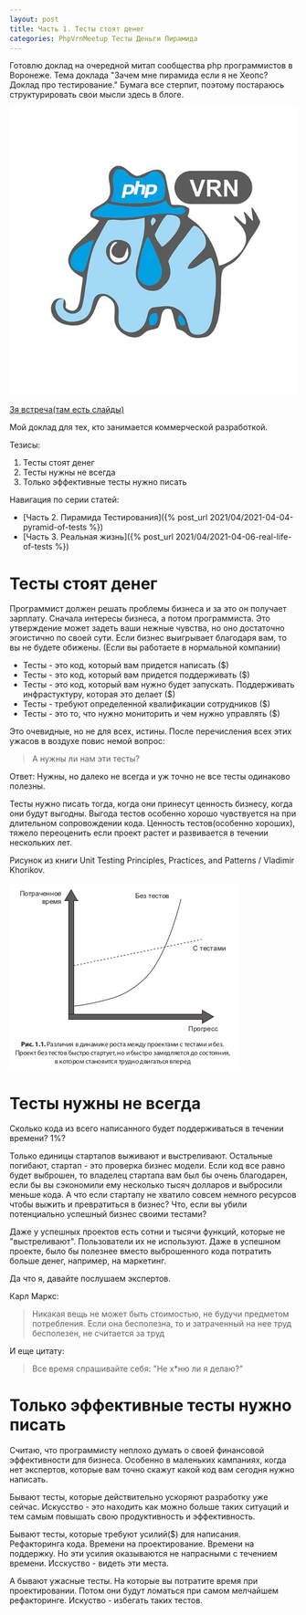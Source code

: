 ```yaml
---
layout: post
title: Часть 1. Тесты стоят денег
categories: PhpVrnMeetup Тесты Деньги Пирамида
---
```


Готовлю доклад на очередной митап сообщества php программистов в Воронеже. 
Тема доклада "Зачем мне пирамида если я не Хеопс? Доклад про тестирование."
Бумага все стерпит, поэтому постараюсь структурировать свои мысли здесь в блоге. 

![logo-php-vrn](/images/2021/04/phpvrn.jpg)

[3я встреча(там есть слайды)](https://phpvrn.github.io/2021/04/09/third-meetup.html)

Мой доклад для тех, кто занимается коммерческой разработкой. 

Тезисы: 

1. Тесты стоят денег
2. Тесты нужны не всегда
3. Только эффективные тесты нужно писать

Навигация по серии статей:

* [Чаcть 2. Пирамида Тестирования]({% post_url 2021/04/2021-04-04-pyramid-of-tests %})
* [Часть 3. Реальная жизнь]({% post_url 2021/04/2021-04-06-real-life-of-tests %})

# Тесты стоят денег

Программист должен решать проблемы бизнеса и за это он получает зарплату. Сначала интересы бизнеса, а потом программиста. 
Это утверждение может задеть ваши нежные чувства, но оно достаточно эгоистично по своей сути. 
Если бизнес выигрывает благодаря вам, то вы не будете обижены. (Если вы работаете в нормальной компании)

* Тесты - это код, который вам придется написать ($)
* Тесты - это код, который вам придется поддерживать ($)
* Тесты - это код, который вам нужно будет запускать. Поддерживать инфрастуктуру, которая это делает ($)
* Тесты - требуют определенной квалификации сотрудников ($)
* Тесты - это то, что нужно мониторить и чем нужно управлять ($)

Это очевидные, но не для всех, истины. После перечисления всех этих ужасов в воздухе повис немой вопрос:

> А нужны ли нам эти тесты? 

Ответ: Нужны, но далеко не всегда и уж точно не все тесты одинаково полезны. 

Тесты нужно писать тогда, когда они принесут ценность бизнесу, когда они будут выгодны. 
Выгода тестов особенно хорошо чувствуется на при длительном сопровождении кода. 
Ценность тестов(особенно хороших), тяжело переоценить если проект растет и развивается в течении нескольких лет. 

Рисунок из книги Unit Testing Principles, Practices, and Patterns / Vladimir Khorikov.

![progress-chart](/images/2021/04/progress-chart.png)


# Тесты нужны не всегда

Сколько кода из всего написанного будет поддерживаться в течении времени? 1%? 

Только единицы стартапов выживают и выстреливают. Остальные погибают, стартап - это проверка бизнес модели. 
Если код все равно будет выброшен, то владелец стартапа вам был бы очень благодарен,
если бы вы сэкономили ему несколько тысяч долларов и выбросили меньше кода. А что если стартапу не хватило 
совсем немного ресурсов чтобы выжить и превратиться в бизнес? Что, если вы убили потенциально успешный бизнес
своими тестами? 

Даже у успешных проектов есть сотни и тысячи функций, которые не "выстреливают".
Пользователи их не используют. Даже в успешном проекте, было бы полезнее вместо выброшенного кода
потратить больше денег, например, на маркетинг. 

Да что я, давайте послушаем экспертов.

Карл Маркс:

>Никакая вещь не может быть стоимостью, не будучи предметом потребления. Если она бесполезна, то и затраченный на нее труд бесполезен, не считается за труд

И еще цитату:

>Все время спрашивайте себя: "Не х*ню ли я делаю?"

# Только эффективные тесты нужно писать

Считаю, что программисту неплохо думать о своей финансовой эффективности для бизнеса.
Особенно в маленьких кампаниях, когда нет экспертов, которые вам точно скажут какой код вам сегодня нужно написать.

Бывают тесты, которые действительно ускоряют разработку уже сейчас. 
Искусство - это находить как можно больше таких ситуаций и тем самым повышать свою продуктивность и эффективность.

Бывают тесты, которые требуют усилий($) для написания. Рефакторинга кода. Времени на проектирование. Времени на поддержку.
Но эти усилия оказываются не напрасными с течением времени. Исскуство - видеть эти места. 

А бывают ужасные тесты. На которые вы потратите время при проектировании. Потом они будут ломаться при самом
мелчайшем рефакторинге. Искуство - избегать таких тестов.